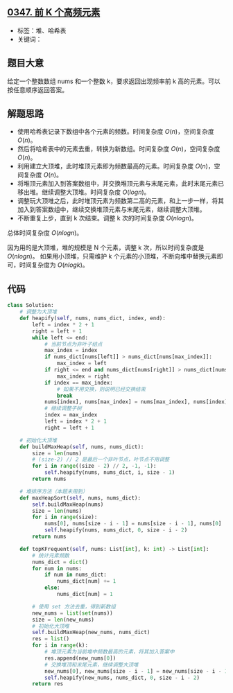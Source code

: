 ## [0347. 前 K 个高频元素](https://leetcode-cn.com/problems/top-k-frequent-elements/)

- 标签：堆、哈希表
- 关键词：

## 题目大意

给定一个整数数组 nums 和一个整数 k，要求返回出现频率前 k 高的元素。可以按任意顺序返回答案。

## 解题思路

- 使用哈希表记录下数组中各个元素的频数。时间复杂度 $O(n)$，空间复杂度 $O(n)$。
- 然后将哈希表中的元素去重，转换为新数组。时间复杂度 $O(n)$，空间复杂度 $O(n)$。
- 利用建立大顶堆，此时堆顶元素即为频数最高的元素。时间复杂度 $O(n)$，空间复杂度 $O(n)$。
- 将堆顶元素加入到答案数组中，并交换堆顶元素与末尾元素，此时末尾元素已移出堆。继续调整大顶堆。时间复杂度 $O(log{n})$。
- 调整玩大顶堆之后，此时堆顶元素为频数第二高的元素，和上一步一样，将其加入到答案数组中，继续交换堆顶元素与末尾元素，继续调整大顶堆。
- 不断重复上步，直到 k 次结束。调整 k 次的时间复杂度 $O(nlog{n})$。

总体时间复杂度 $O(nlog{n})$。

因为用的是大顶堆，堆的规模是 N 个元素，调整 k 次，所以时间复杂度是 $O(nlog{n})$。
如果用小顶堆，只需维护 k 个元素的小顶堆，不断向堆中替换元素即可，时间复杂度为 $O(nlog{k})$。

## 代码

```Python
class Solution:
    # 调整为大顶堆
    def heapify(self, nums, nums_dict, index, end):
        left = index * 2 + 1
        right = left + 1
        while left <= end:
            # 当前节点为非叶子结点
            max_index = index
            if nums_dict[nums[left]] > nums_dict[nums[max_index]]:
                max_index = left
            if right <= end and nums_dict[nums[right]] > nums_dict[nums[max_index]]:
                max_index = right
            if index == max_index:
                # 如果不用交换，则说明已经交换结束
                break
            nums[index], nums[max_index] = nums[max_index], nums[index]
            # 继续调整子树
            index = max_index
            left = index * 2 + 1
            right = left + 1

    # 初始化大顶堆
    def buildMaxHeap(self, nums, nums_dict):
        size = len(nums)
        # (size-2) // 2 是最后一个非叶节点，叶节点不用调整
        for i in range((size - 2) // 2, -1, -1):
            self.heapify(nums, nums_dict, i, size - 1)
        return nums

    # 堆排序方法（本题未用到）
    def maxHeapSort(self, nums, nums_dict):
        self.buildMaxHeap(nums)
        size = len(nums)
        for i in range(size):
            nums[0], nums[size - i - 1] = nums[size - i - 1], nums[0]
            self.heapify(nums, nums_dict, 0, size - i - 2)
        return nums

    def topKFrequent(self, nums: List[int], k: int) -> List[int]:
        # 统计元素频数
        nums_dict = dict()
        for num in nums:
            if num in nums_dict:
                nums_dict[num] += 1
            else:
                nums_dict[num] = 1

        # 使用 set 方法去重，得到新数组
        new_nums = list(set(nums))
        size = len(new_nums)
        # 初始化大顶堆
        self.buildMaxHeap(new_nums, nums_dict)
        res = list()
        for i in range(k):
            # 堆顶元素为当前堆中频数最高的元素，将其加入答案中
            res.append(new_nums[0])
            # 交换堆顶和末尾元素，继续调整大顶堆
            new_nums[0], new_nums[size - i - 1] = new_nums[size - i - 1], new_nums[0]
            self.heapify(new_nums, nums_dict, 0, size - i - 2)
        return res
```

